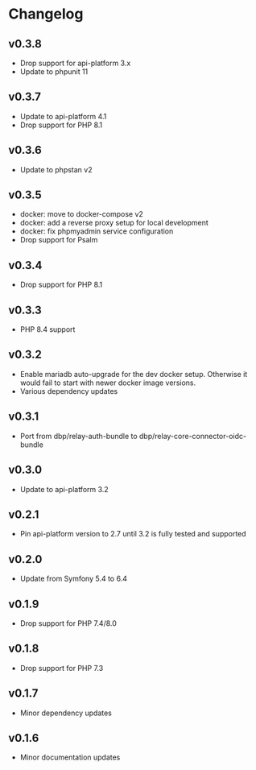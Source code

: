 # Changelog

## v0.3.8

- Drop support for api-platform 3.x
- Update to phpunit 11

## v0.3.7

- Update to api-platform 4.1
- Drop support for PHP 8.1

## v0.3.6

- Update to phpstan v2

## v0.3.5

- docker: move to docker-compose v2
- docker: add a reverse proxy setup for local development
- docker: fix phpmyadmin service configuration
- Drop support for Psalm

## v0.3.4

- Drop support for PHP 8.1

## v0.3.3

- PHP 8.4 support

## v0.3.2

- Enable mariadb auto-upgrade for the dev docker setup. Otherwise it would fail to start with newer docker image versions.
- Various dependency updates

## v0.3.1

- Port from dbp/relay-auth-bundle to dbp/relay-core-connector-oidc-bundle

## v0.3.0

- Update to api-platform 3.2

## v0.2.1

- Pin api-platform version to 2.7 until 3.2 is fully tested and supported

## v0.2.0

- Update from Symfony 5.4 to 6.4

## v0.1.9

- Drop support for PHP 7.4/8.0

## v0.1.8

- Drop support for PHP 7.3

## v0.1.7

- Minor dependency updates

## v0.1.6

- Minor documentation updates
